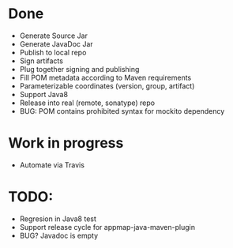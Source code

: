 # Done


* Generate Source Jar
* Generate JavaDoc Jar
* Publish to local repo
* Sign artifacts
* Plug together signing and publishing
* Fill POM metadata according to Maven requirements
* Parameterizable coordinates (version, group, artifact)
* Support Java8
* Release into real (remote, sonatype) repo
* BUG: POM contains prohibited syntax for mockito dependency

# Work in progress
* Automate via Travis

# TODO:

* Regresion in Java8 test
* Support release cycle for appmap-java-maven-plugin
* BUG? Javadoc is empty
